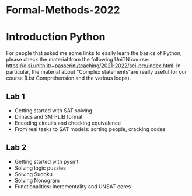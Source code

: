 # Formal-Methods-2022

# Introduction Python

For people that asked me some links to easily learn the basics of Python, please check the material from the following UniTN course: https://disi.unitn.it/~passerini/teaching/2021-2022/sci-pro/index.html. In particular, the material about "Complex statements"are really useful for our course (List Comprehension and the various loops).

## Lab 1

- Getting started with SAT solving
- Dimacs and SMT-LIB format
- Encoding circuits and checking equivalence
- From real tasks to SAT models: sorting people, cracking codes

## Lab 2

- Getting started with pysmt
- Solving logic puzzles
- Solving Sudoku
- Solving Nonogram
- Functionalities: Incrementality and UNSAT cores
